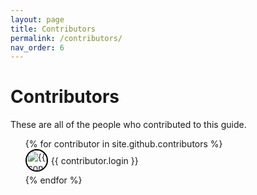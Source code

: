```yaml
---
layout: page
title: Contributors
permalink: /contributors/
nav_order: 6
---
```


# Contributors

These are all of the people who contributed to this guide.

<ul class="list-style-none">
{% for contributor in site.github.contributors %}
  <li style="display: flex; align-items: center; justify-content: left; margin-bottom: 5px;">
    <a href="{{ contributor.html_url }}">
      <div style="border: 2px solid black; border-radius: 50%; width: 32px; height: 32px; position: relative; overflow: hidden;">
        <img src="{{ contributor.avatar_url }}" width="32" height="32" alt="{{ contributor.login }}">
      </div>
    </a>
    <span style="margin-left: 5px;">
      {{ contributor.login }}
    </span>
  </li>
{% endfor %}
</ul>